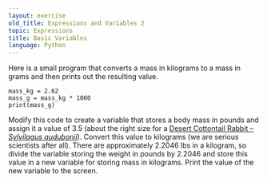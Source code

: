 ```yaml
---
layout: exercise
old_title: Expressions and Variables 2
topic: Expressions
title: Basic Variables
language: Python
---
```


Here is a small program that converts a mass in kilograms to a mass in grams and
then prints out the resulting value.

```
mass_kg = 2.62
mass_g = mass_kg * 1000
print(mass_g)
```

Modify this code to create a variable that stores a body mass in pounds and
assign it a value of 3.5 (about the right size for a
[Desert Cottontail Rabbit – *Sylvilagus audubonii*](https://en.wikipedia.org/wiki/Desert_Cottontail)). Convert
this value to kilograms (we are serious scientists after all). There are
approximately 2.2046 lbs in a kilogram, so divide the variable storing the
weight in pounds by 2.2046 and store this value in a new variable for storing
mass in kilograms. Print the value of the new variable to the screen.
